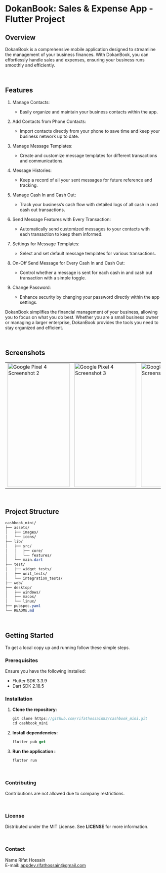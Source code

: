 # DokanBook: Sales & Expense App - Flutter Project

## Overview
DokanBook is a comprehensive mobile application designed to streamline the management of your business finances. With DokanBook, you can effortlessly handle sales and expenses, ensuring your business runs smoothly and efficiently.

<br>

## Features  
1. Manage Contacts:
   - Easily organize and maintain your business contacts within the app.

2. Add Contacts from Phone Contacts:
   - Import contacts directly from your phone to save time and keep your business network up to date.

3. Manage Message Templates:
   - Create and customize message templates for different transactions and communications.

4. Message Histories:
   - Keep a record of all your sent messages for future reference and tracking.

5. Manage Cash In and Cash Out:
   - Track your business’s cash flow with detailed logs of all cash in and cash out transactions.

6. Send Message Features with Every Transaction:
   - Automatically send customized messages to your contacts with each transaction to keep them informed.

7. Settings for Message Templates:
   - Select and set default message templates for various transactions.

8. On-Off Send Message for Every Cash In and Cash Out:
   - Control whether a message is sent for each cash in and cash out transaction with a simple toggle.

9. Change Password:
   - Enhance security by changing your password directly within the app settings.

DokanBook simplifies the financial management of your business, allowing you to focus on what you do best. Whether you are a small business owner or managing a larger enterprise, DokanBook provides the tools you need to stay organized and efficient.

<br>

## Screenshots

<table>
  <tr>
    <td><img src="https://github.com/user-attachments/assets/04d1f0a3-8bdd-4dfd-8976-a2355d608dd0" alt="Google Pixel 4 Screenshot 2" width="200" height="400"></td>
    <td><img src="https://github.com/user-attachments/assets/326bc5dc-8a49-4f95-bfb2-15a0085a4f5b" alt="Google Pixel 4 Screenshot 3" width="200" height="400"></td>
    <td><img src="https://github.com/user-attachments/assets/116791ef-fbdb-410e-afdb-f51cbc99d802" alt="Google Pixel 4 Screenshot 0" width="200" height="400"></td>
    <td><img src="https://github.com/user-attachments/assets/6ea94be6-6b6a-4016-b062-88b99ce5456f" alt="Google Pixel 4 Screenshot 1" width="200" height="400"></td>
  </tr>
</table>



<br>

## Project Structure

```css
cashbook_mini/
├── assets/
│   ├── images/
│   └── icons/
├── lib/
│   ├── src/
│   │   ├── core/
│   │   └── features/
│   └── main.dart
├── test/
│   ├── widget_tests/
│   ├── unit_tests/
│   └── integration_tests/
├── web/
├── desktop/
│   ├── windows/
│   ├── macos/
│   └── linux/
├── pubspec.yaml
└── README.md
```

<br>  

## Getting Started
To get a local copy up and running follow these simple steps.

### Prerequisites
Ensure you have the following installed:
- Flutter SDK 3.3.9
- Dart SDK 2.18.5

### Installation
1. **Clone the repository:**
   ```dart
   git clone https://github.com/rifathossain82/cashbook_mini.git
   cd cashbook_mini
   ``` 

2. **Install dependencies:**
   ```dart
   flutter pub get
   ```

3. **Run the application :**
    ```dart
    flutter run
    ```

<br>

### Contributing
Contributions are not allowed due to company restrictions.

<br>

### License
Distributed under the MIT License. See **LICENSE** for more information.

<br>

### Contact
Name Rifat Hossain  
E-mail: appdev.rifathossain@gmail.com  